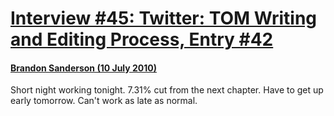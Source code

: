 # [Interview #45: Twitter: TOM Writing and Editing Process, Entry #42](https://www.theoryland.com/intvmain.php?i=45#42)

#### [Brandon Sanderson (10 July 2010)](http://twitter.com/BrandonSandrson/status/18183457366)

Short night working tonight. 7.31% cut from the next chapter. Have to get up early tomorrow. Can't work as late as normal.


